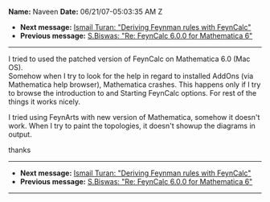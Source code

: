 **Name:** Naveen
**Date:** 06/21/07-05:03:35 AM Z

  - **Next message:** [Ismail Turan: "Deriving Feynman rules with
    FeynCalc"](0451.html)
  - **Previous message:** [S.Biswas: "Re: FeynCalc 6.0.0 for Mathematica
    6"](0449.html)

-----

I tried to used the patched version of FeynCalc on Mathematica 6.0 (Mac
OS).  
Somehow when I try to look for the help in regard to installed AddOns
(via Mathematica help browser), Mathematica crashes. This happens only
if I try to browse the introduction to and Starting FeynCalc options.
For rest of the things it works nicely.  

I tried using FeynArts with new version of Mathematica, somehow it
doesn't work. When I try to paint the topologies, it doesn't showup the
diagrams in output.  

thanks  

-----

  - **Next message:** [Ismail Turan: "Deriving Feynman rules with
    FeynCalc"](0451.html)
  - **Previous message:** [S.Biswas: "Re: FeynCalc 6.0.0 for Mathematica
    6"](0449.html)

-----


